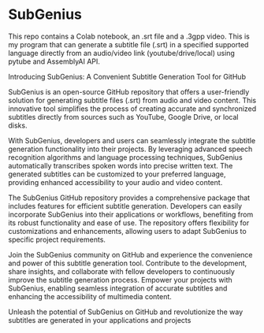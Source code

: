 # SubGenius
This repo contains a Colab notebook, an .srt file and a .3gpp video. This is my program that can generate a subtitle file (.srt) in a specified supported language directly from an audio/video link (youtube/drive/local) using pytube and AssemblyAI API.

Introducing SubGenius: A Convenient Subtitle Generation Tool for GitHub

SubGenius is an open-source GitHub repository that offers a user-friendly solution for generating subtitle files (.srt) from audio and video content. This innovative tool simplifies the process of creating accurate and synchronized subtitles directly from sources such as YouTube, Google Drive, or local disks.

With SubGenius, developers and users can seamlessly integrate the subtitle generation functionality into their projects. By leveraging advanced speech recognition algorithms and language processing techniques, SubGenius automatically transcribes spoken words into precise written text. The generated subtitles can be customized to your preferred language, providing enhanced accessibility to your audio and video content.

The SubGenius GitHub repository provides a comprehensive package that includes features for efficient subtitle generation. Developers can easily incorporate SubGenius into their applications or workflows, benefiting from its robust functionality and ease of use. The repository offers flexibility for customizations and enhancements, allowing users to adapt SubGenius to specific project requirements.

Join the SubGenius community on GitHub and experience the convenience and power of this subtitle generation tool. Contribute to the development, share insights, and collaborate with fellow developers to continuously improve the subtitle generation process. Empower your projects with SubGenius, enabling seamless integration of accurate subtitles and enhancing the accessibility of multimedia content.

Unleash the potential of SubGenius on GitHub and revolutionize the way subtitles are generated in your applications and projects

